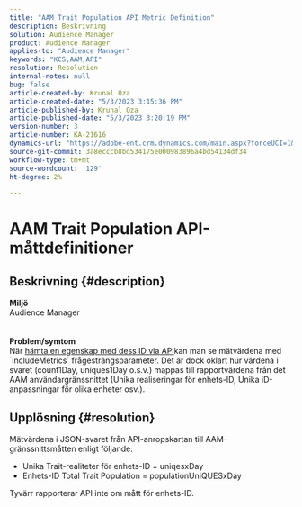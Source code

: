 ```yaml
---
title: "AAM Trait Population API Metric Definition"
description: Beskrivning
solution: Audience Manager
product: Audience Manager
applies-to: "Audience Manager"
keywords: "KCS,AAM,API"
resolution: Resolution
internal-notes: null
bug: false
article-created-by: Krunal Oza
article-created-date: "5/3/2023 3:15:36 PM"
article-published-by: Krunal Oza
article-published-date: "5/3/2023 3:20:19 PM"
version-number: 3
article-number: KA-21616
dynamics-url: "https://adobe-ent.crm.dynamics.com/main.aspx?forceUCI=1&pagetype=entityrecord&etn=knowledgearticle&id=08ba1058-c5e9-ed11-a7c6-6045bd006b4b"
source-git-commit: 3a8ecccb8bd534175e000983896a4bd54134df34
workflow-type: tm+mt
source-wordcount: '129'
ht-degree: 2%

---
```


# AAM Trait Population API-måttdefinitioner

## Beskrivning {#description}

<b>Miljö</b><br>Audience Manager<br> <br> <br><b>Problem/symtom</b><br>När [hämta en egenskap med dess ID via API](https://bank.demdex.com/portal/swagger/index.html#/Traits%20API/get_traits__sid_)kan man se mätvärdena med `includeMetrics` frågesträngsparameter. Det är dock oklart hur värdena i svaret (count1Day, uniques1Day o.s.v.) mappas till rapportvärdena från det AAM användargränssnittet (Unika realiseringar för enhets-ID, Unika iD-anpassningar för olika enheter osv.). 

## Upplösning {#resolution}


Mätvärdena i JSON-svaret från API-anropskartan till AAM-gränssnittsmåtten enligt följande:

- Unika Trait-realiteter för enhets-ID = uniqesxDay
- Enhets-ID Total Trait Population = populationUniQUESxDay


Tyvärr rapporterar API inte om mått för enhets-ID.
